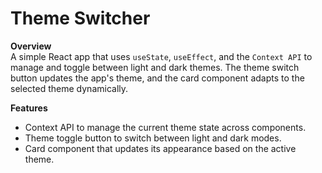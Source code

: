 # Theme Switcher

**Overview**  
A simple React app that uses `useState`, `useEffect`, and the `Context API` to manage and toggle between light and dark themes. The theme switch button updates the app's theme, and the card component adapts to the selected theme dynamically.

**Features**  
- Context API to manage the current theme state across components.  
- Theme toggle button to switch between light and dark modes.  
- Card component that updates its appearance based on the active theme.
